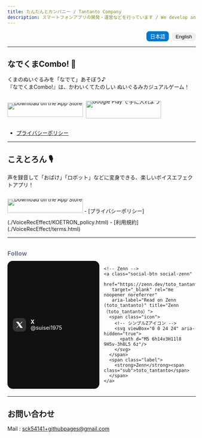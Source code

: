 ```yaml
---
title: たんたんとカンパニー / Tantanto Company
description: スマートフォンアプリの開発・運営などを行っています / We develop and operate mobile apps
---
```


<div style="text-align:right; margin:1em 0;">
  <button id="btn-ja" class="active">日本語</button>
  <button id="btn-en">English</button>
</div>

<section id="lang-ja" class="lang-section active" markdown="1">

---

## なでくまCombo! 🧸
くまのぬいぐるみを「なでて」あそぼう♪  
『なでくまCombo!』は、かわいくてたのしい ぬいぐるみカジュアルゲーム！

<p class="store-badges">
  <a class="badge-appstore" href="https://apps.apple.com/us/app/pat-the-bear/id6747101851">
    <img src="https://developer.apple.com/assets/elements/badges/download-on-the-app-store.svg"
         alt="Download on the App Store">
  </a>
  <a class="badge-googleplay" href="https://play.google.com/store/apps/details?id=com.toto.NadekumaCombo">
    <img src="https://play.google.com/intl/ja/badges/static/images/badges/ja_badge_web_generic.png"
         alt="Google Play で手に入れよう">
  </a>
</p>

- [プライバシーポリシー](./nadekuma_policy.html)

---

## こえとろん 🎙️
声を録音して「おばけ」「ロボット」などに変身できる、楽しいボイスエフェクトアプリ！

<p class="store-badges">
  <a class="badge-appstore" href="https://apps.apple.com/us/app/koetron/id6751819556">
    <img src="https://developer.apple.com/assets/elements/badges/download-on-the-app-store.svg"
         alt="Download on the App Store">
  </a>
</p>
- [プライバシーポリシー](./VoiceRecEffect/KOETRON_policy.html)  
- [利用規約](./VoiceRecEffect/terms.html)

---

<section class="social-section" aria-label="Social links">
  <h3 class="social-title">Follow</h3>
  <div class="social-row">
    <!-- X -->
    <a class="social-btn social-x"
       href="https://x.com/suisei1975"
       target="_blank" rel="me noopener noreferrer"
       aria-label="Follow on X (@suisei1975)" title="X（@suisei1975）">
      <span class="icon">
        <!-- X logo (SVG) -->
        <svg viewBox="0 0 24 24" aria-hidden="true">
          <path d="M18.9 3H21l-6.7 7.6L22 21h-7l-5-6.8L4.5 21H3l7.2-8.4L2 3h7l4.6 6.3L18.9 3z"/>
        </svg>
      </span>
      <span class="label">
        <strong>X</strong><span class="sub">@suisei1975</span>
      </span>
    </a>

    <!-- Zenn -->
    <a class="social-btn social-zenn"
       href="https://zenn.dev/toto_tantanto"
       target="_blank" rel="me noopener noreferrer"
       aria-label="Read on Zenn (toto_tantanto)" title="Zenn（toto_tantanto）">
      <span class="icon">
        <!-- シンプルZアイコン -->
        <svg viewBox="0 0 24 24" aria-hidden="true">
          <path d="M5 6h14v3H11l8 9H5v-3h8L5 6z"/>
        </svg>
      </span>
      <span class="label">
        <strong>Zenn</strong><span class="sub">toto_tantanto</span>
      </span>
    </a>
  </div>
</section>


---

## お問い合わせ
Mail : sck54141+githubpages@gmail.com

</section>

<section id="lang-en" class="lang-section" markdown="1">

---

## Pat the Bear! 🧸
Let’s play by “petting” the teddy bears!  
**Pat the Bear!** is a cute and fun casual game with adorable stuffed animals.

<p class="store-badges">
  <a class="badge-appstore" href="https://apps.apple.com/us/app/pat-the-bear/id6747101851">
    <img src="https://developer.apple.com/assets/elements/badges/download-on-the-app-store.svg"
         alt="Download on the App Store">
  </a>
  <a class="badge-googleplay" href="https://play.google.com/store/apps/details?id=com.toto.NadekumaCombo">
    <img src="https://play.google.com/intl/en_us/badges/static/images/badges/en_badge_web_generic.png"
         alt="Get it on Google Play">
  </a>
</p>

- [Privacy Policy](./nadekuma_policy.html)

---

## Koetron 🎙️
Record your voice and transform it instantly with fun effects like “Ghost” or “Robot”!
<p class="store-badges">
  <a class="badge-appstore" href="https://apps.apple.com/us/app/koetron/id6751819556">
    <img src="https://developer.apple.com/assets/elements/badges/download-on-the-app-store.svg"
         alt="Download on the App Store">
  </a>
</p>
- [Privacy Policy](./VoiceRecEffect/KOETRON_policy.html)  
- [Terms of Service](./VoiceRecEffect/terms.html)

---

<section class="social-section" aria-label="Social links">
  <h3 class="social-title">Follow</h3>
  <div class="social-row">
    <!-- X -->
    <a class="social-btn social-x"
       href="https://x.com/suisei1975"
       target="_blank" rel="me noopener noreferrer"
       aria-label="Follow on X (@suisei1975)" title="X（@suisei1975）">
      <span class="icon">
        <!-- X logo (SVG) -->
        <svg viewBox="0 0 24 24" aria-hidden="true">
          <path d="M18.9 3H21l-6.7 7.6L22 21h-7l-5-6.8L4.5 21H3l7.2-8.4L2 3h7l4.6 6.3L18.9 3z"/>
        </svg>
      </span>
      <span class="label">
        <strong>X</strong><span class="sub">@suisei1975</span>
      </span>
    </a>

    <!-- Zenn -->
    <a class="social-btn social-zenn"
       href="https://zenn.dev/toto_tantanto"
       target="_blank" rel="me noopener noreferrer"
       aria-label="Read on Zenn (toto_tantanto)" title="Zenn（toto_tantanto）">
      <span class="icon">
        <!-- シンプルZアイコン -->
        <svg viewBox="0 0 24 24" aria-hidden="true">
          <path d="M5 6h14v3H11l8 9H5v-3h8L5 6z"/>
        </svg>
      </span>
      <span class="label">
        <strong>Zenn</strong><span class="sub">toto_tantanto</span>
      </span>
    </a>
  </div>
</section>

---

## Contact
Mail : sck54141+githubpages@gmail.com

</section>

<script>
const btnJa = document.getElementById('btn-ja');
const btnEn = document.getElementById('btn-en');
const secJa = document.getElementById('lang-ja');
const secEn = document.getElementById('lang-en');

function applyLang(lang) {
  const isJa = lang === 'ja';
  secJa.classList.toggle('active', isJa);
  secEn.classList.toggle('active', !isJa);
  btnJa.classList.toggle('active', isJa);
  btnEn.classList.toggle('active', !isJa);
  document.documentElement.setAttribute('lang', isJa ? 'ja' : 'en');
  try { localStorage.setItem('siteLang', lang); } catch(e) {}
}

btnJa.addEventListener('click', () => applyLang('ja'));
btnEn.addEventListener('click', () => applyLang('en'));

(function initLang(){
  try {
    const saved = localStorage.getItem('siteLang');
    if(saved){ return applyLang(saved); }
  } catch(e){}
  const nav = (navigator.language||'ja').toLowerCase();
  applyLang(nav.startsWith('ja') ? 'ja' : 'en');
})();
</script>

<style>
/* ================= Base (既存UI) ================= */
.lang-section{display:none;}
.lang-section.active{display:block;}
button{padding:4px 10px; margin-left:4px; border:0; border-radius:8px; cursor:pointer;}
button.active{background:#007acc;color:#fff;}

/* バッジ共通レイアウト */
.store-badges {
  display: inline-flex;
  gap: 8px;
  align-items: center;
  line-height: 0;
}
.store-badges .badge-appstore { display:inline-flex; height:38px; }
.store-badges .badge-googleplay { display:inline-flex; height:47px; }
.store-badges .badge-appstore img,
.store-badges .badge-googleplay img {
  height: 100% !important;
  width: auto;
  display: block;
}

/* ================= Theme Tokens ================= */
:root{
  --card-bg: #ffffff;
  --card-fg: #111111;
  --muted:   #6b7280;   /* slate-500 */
  --ring:    #60a5fa;   /* blue-400 */

  --x-bg: #111111;  --x-fg: #ffffff;
  --z-bg: #155e75;  --z-fg: #ffffff; /* 青緑系 */
}
@media (prefers-color-scheme: dark){
  :root{
    --card-bg: #111418;
    --card-fg: #e5e7eb;
    --muted:   #9ca3af;
    --ring:    #60a5fa;

    --x-bg: #0f1114;  --x-fg: #e5e7eb;
    --z-bg: #0b3d46;  --z-fg: #e5e7eb;
  }
}

/* ================= Social Buttons ================= */
.social-section{ margin: 32px 0 20px; }
.social-title{
  margin: 0 0 10px;
  font-size: 1rem;
  font-weight: 700;
  color: var(--muted);
  letter-spacing: .02em;
}

.social-row{
  display: grid;
  grid-template-columns: repeat(auto-fit, minmax(240px,1fr));
  gap: 12px;
}

.social-btn{
  display: flex;
  align-items: center;
  gap: 12px;
  padding: 12px 14px;
  border-radius: 14px;
  text-decoration: none;
  position: relative;
  overflow: clip;
  background: var(--card-bg);
  color: var(--card-fg);
  transition: transform .15s ease, box-shadow .2s ease, background-color .2s ease;
  box-shadow: 0 2px 10px rgba(0,0,0,.06);
  outline: none;
}
.social-btn:focus-visible{ box-shadow: 0 0 0 3px var(--ring); }

.social-btn .icon{
  flex: 0 0 36px;
  width: 36px; height: 36px;
  display: grid; place-items: center;
  border-radius: 10px;
  background: rgba(255,255,255,.12);
  color: inherit;
}
.social-btn .icon svg{ width:22px; height:22px; fill: currentColor; }

/* —— 読みやすさ最優先の文字色（強制上書き） —— */
.social-btn .label,
.social-btn .label strong,
.social-btn .label .sub{
  color: #ffffff !important;
}
.social-btn .label{
  display:flex; flex-direction:column;
  line-height:1.15;
  font-weight:600;
}
.social-btn .label .sub{
  font-size:.9rem;
  font-weight:400;
  color:#f1f5f9 !important; /* 少しだけコントラスト弱め */
}
.social-btn strong{ font-weight:700; }

/* Brand variants */
.social-x{
  background: var(--x-bg);
  color: var(--x-fg);
}
.social-x .icon{
  background: rgba(255,255,255,.14);
  color: var(--x-fg);
}

.social-zenn{
  background: var(--z-bg);
  color: var(--z-fg);
}
.social-zenn .icon{
  background: rgba(0,0,0,.12);
  color: var(--z-fg);
}

/* Hover / active */
@media (hover:hover){
  .social-btn:hover{ transform: translateY(-2px); box-shadow: 0 6px 18px rgba(0,0,0,.15); }
}
.social-btn:active{ transform: translateY(0); box-shadow: 0 2px 10px rgba(0,0,0,.08); }

/* 小さめ画面での余白 */
@media (max-width: 420px){
  .social-row{ grid-template-columns: 1fr; }
}





</style>

